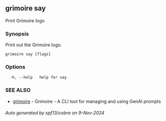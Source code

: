## grimoire say

Print Grimoire logo

### Synopsis

Print out the Grimoire logo.

```
grimoire say [flags]
```

### Options

```
  -h, --help   help for say
```

### SEE ALSO

* [grimoire](grimoire.md)	 - Grimoire - A CLI tool for managing and using GenAI prompts

###### Auto generated by spf13/cobra on 9-Nov-2024
